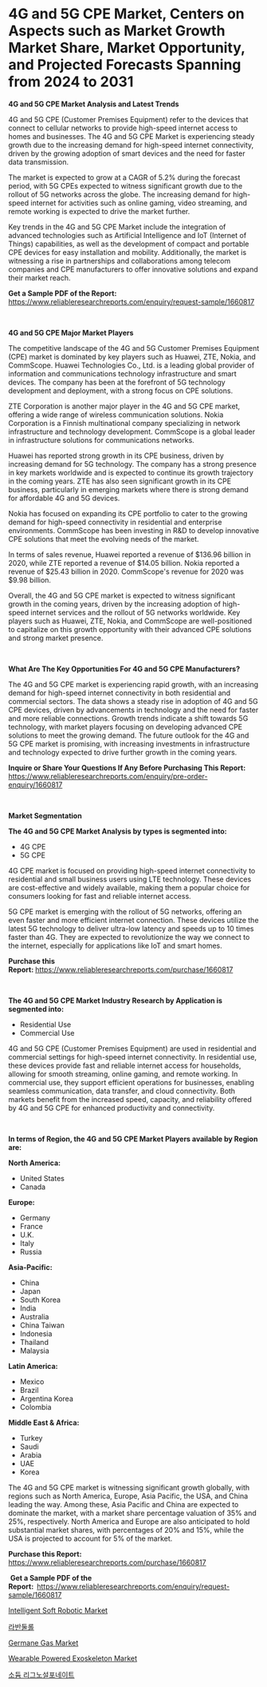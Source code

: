 <p><h1>4G and 5G CPE Market, Centers on Aspects such as Market Growth Market Share, Market Opportunity, and Projected Forecasts Spanning from 2024 to 2031</h1></p><p><strong>4G and 5G CPE Market Analysis and Latest Trends</strong></p>
<p><p>4G and 5G CPE (Customer Premises Equipment) refer to the devices that connect to cellular networks to provide high-speed internet access to homes and businesses. The 4G and 5G CPE Market is experiencing steady growth due to the increasing demand for high-speed internet connectivity, driven by the growing adoption of smart devices and the need for faster data transmission.</p><p>The market is expected to grow at a CAGR of 5.2% during the forecast period, with 5G CPEs expected to witness significant growth due to the rollout of 5G networks across the globe. The increasing demand for high-speed internet for activities such as online gaming, video streaming, and remote working is expected to drive the market further.</p><p>Key trends in the 4G and 5G CPE Market include the integration of advanced technologies such as Artificial Intelligence and IoT (Internet of Things) capabilities, as well as the development of compact and portable CPE devices for easy installation and mobility. Additionally, the market is witnessing a rise in partnerships and collaborations among telecom companies and CPE manufacturers to offer innovative solutions and expand their market reach.</p></p>
<p><strong>Get a Sample PDF of the Report:&nbsp;</strong> <a href="https://www.reliableresearchreports.com/enquiry/request-sample/1660817">https://www.reliableresearchreports.com/enquiry/request-sample/1660817</a></p>
<p>&nbsp;</p>
<p><strong>4G and 5G CPE Major Market Players</strong></p>
<p><p>The competitive landscape of the 4G and 5G Customer Premises Equipment (CPE) market is dominated by key players such as Huawei, ZTE, Nokia, and CommScope. Huawei Technologies Co., Ltd. is a leading global provider of information and communications technology infrastructure and smart devices. The company has been at the forefront of 5G technology development and deployment, with a strong focus on CPE solutions.</p><p>ZTE Corporation is another major player in the 4G and 5G CPE market, offering a wide range of wireless communication solutions. Nokia Corporation is a Finnish multinational company specializing in network infrastructure and technology development. CommScope is a global leader in infrastructure solutions for communications networks.</p><p>Huawei has reported strong growth in its CPE business, driven by increasing demand for 5G technology. The company has a strong presence in key markets worldwide and is expected to continue its growth trajectory in the coming years. ZTE has also seen significant growth in its CPE business, particularly in emerging markets where there is strong demand for affordable 4G and 5G devices.</p><p>Nokia has focused on expanding its CPE portfolio to cater to the growing demand for high-speed connectivity in residential and enterprise environments. CommScope has been investing in R&D to develop innovative CPE solutions that meet the evolving needs of the market.</p><p>In terms of sales revenue, Huawei reported a revenue of $136.96 billion in 2020, while ZTE reported a revenue of $14.05 billion. Nokia reported a revenue of $25.43 billion in 2020. CommScope's revenue for 2020 was $9.98 billion.</p><p>Overall, the 4G and 5G CPE market is expected to witness significant growth in the coming years, driven by the increasing adoption of high-speed internet services and the rollout of 5G networks worldwide. Key players such as Huawei, ZTE, Nokia, and CommScope are well-positioned to capitalize on this growth opportunity with their advanced CPE solutions and strong market presence.</p></p>
<p>&nbsp;</p>
<p><strong>What Are The Key Opportunities For 4G and 5G CPE Manufacturers?</strong></p>
<p><p>The 4G and 5G CPE market is experiencing rapid growth, with an increasing demand for high-speed internet connectivity in both residential and commercial sectors. The data shows a steady rise in adoption of 4G and 5G CPE devices, driven by advancements in technology and the need for faster and more reliable connections. Growth trends indicate a shift towards 5G technology, with market players focusing on developing advanced CPE solutions to meet the growing demand. The future outlook for the 4G and 5G CPE market is promising, with increasing investments in infrastructure and technology expected to drive further growth in the coming years.</p></p>
<p><strong>Inquire or Share Your Questions If Any Before Purchasing This Report:</strong> <a href="https://www.reliableresearchreports.com/enquiry/pre-order-enquiry/1660817">https://www.reliableresearchreports.com/enquiry/pre-order-enquiry/1660817</a></p>
<p>&nbsp;</p>
<p><strong>Market Segmentation</strong></p>
<p><strong>The 4G and 5G CPE Market Analysis by types is segmented into:</strong></p>
<p><ul><li>4G CPE</li><li>5G CPE</li></ul></p>
<p><p>4G CPE market is focused on providing high-speed internet connectivity to residential and small business users using LTE technology. These devices are cost-effective and widely available, making them a popular choice for consumers looking for fast and reliable internet access.</p><p>5G CPE market is emerging with the rollout of 5G networks, offering an even faster and more efficient internet connection. These devices utilize the latest 5G technology to deliver ultra-low latency and speeds up to 10 times faster than 4G. They are expected to revolutionize the way we connect to the internet, especially for applications like IoT and smart homes.</p></p>
<p><strong>Purchase this Report:&nbsp;</strong><a href="https://www.reliableresearchreports.com/purchase/1660817">https://www.reliableresearchreports.com/purchase/1660817</a></p>
<p>&nbsp;</p>
<p><strong>The 4G and 5G CPE Market Industry Research by Application is segmented into:</strong></p>
<p><ul><li>Residential Use</li><li>Commercial Use</li></ul></p>
<p><p>4G and 5G CPE (Customer Premises Equipment) are used in residential and commercial settings for high-speed internet connectivity. In residential use, these devices provide fast and reliable internet access for households, allowing for smooth streaming, online gaming, and remote working. In commercial use, they support efficient operations for businesses, enabling seamless communication, data transfer, and cloud connectivity. Both markets benefit from the increased speed, capacity, and reliability offered by 4G and 5G CPE for enhanced productivity and connectivity.</p></p>
<p>&nbsp;</p>
<p><strong>In terms of Region, the 4G and 5G CPE Market Players available by Region are:</strong></p>
<p>
    <p> <strong> North America: </strong>
        <ul>
            <li>United States</li>
            <li>Canada</li>
        </ul>
        </p> 
    <p> <strong> Europe: </strong>
        <ul>
            <li>Germany</li>
            <li>France</li>
            <li>U.K.</li>
            <li>Italy</li>
            <li>Russia</li>
        </ul>
        </p> 
    <p> <strong> Asia-Pacific: </strong>
        <ul>
            <li>China</li>
            <li>Japan</li>
            <li>South Korea</li>
            <li>India</li>
            <li>Australia</li>
            <li>China Taiwan</li>
            <li>Indonesia</li>
            <li>Thailand</li>
            <li>Malaysia</li>
        </ul>
        </p> 
    <p> <strong> Latin America: </strong>
        <ul>
            <li>Mexico</li>
            <li>Brazil</li>
            <li>Argentina Korea</li>
            <li>Colombia</li>
        </ul>
        </p> 
    <p> <strong> Middle East & Africa: </strong>
        <ul>
            <li>Turkey</li>
            <li>Saudi</li>
            <li>Arabia</li>
            <li>UAE</li>
            <li>Korea</li>
        </ul>
    </p>
    </p>
<p><p>The 4G and 5G CPE market is witnessing significant growth globally, with regions such as North America, Europe, Asia Pacific, the USA, and China leading the way. Among these, Asia Pacific and China are expected to dominate the market, with a market share percentage valuation of 35% and 25%, respectively. North America and Europe are also anticipated to hold substantial market shares, with percentages of 20% and 15%, while the USA is projected to account for 5% of the market.</p></p>
<p><strong>Purchase this Report: </strong><a href="https://www.reliableresearchreports.com/purchase/1660817">https://www.reliableresearchreports.com/purchase/1660817</a></p>
<p>&nbsp;<strong>Get a Sample PDF of the Report:&nbsp;&nbsp;</strong><a href="https://www.reliableresearchreports.com/enquiry/request-sample/1660817">https://www.reliableresearchreports.com/enquiry/request-sample/1660817</a></p>
<p><strong></strong></p>
<p><p><a href="https://gamy-alyssum-396.notion.site/Intelligent-Soft-Robotic-Market-Size-Share-Trends-Analysis-Report-By-Material-By-Type-By-End-us-ea7cc63ec33e456d83bd6ac4075310f0">Intelligent Soft Robotic Market</a></p><p><a href="https://medium.com/@cdxynbcyiw5198/%EB%9D%BC%EB%B0%98%EB%93%88%EB%A1%A4-%EC%8B%9C%EC%9E%A5-%EC%9C%A0%ED%98%95-%EC%9D%91%EC%9A%A9-%EB%B0%8F-%EC%A7%80%EB%A6%AC%EB%B3%84-%EC%A2%85%ED%95%A9-%ED%8F%89%EA%B0%80-4d39df14756a">라반둘롤</a></p><p><a href="https://view.publitas.com/reportprime-1/germane-gas-market-research-report-reveals-the-latest-trends-and-opportunities-of-this-market-for-period-from-2024-2031/">Germane Gas Market</a></p><p><a href="https://natural-crush-b99.notion.site/Wearable-Powered-Exoskeleton-Market-Research-Report-Forecasted-for-Period-from-2024-2031-by-Marke-e2fb86ea7f064868bdbd373da6aa3a2e">Wearable Powered Exoskeleton Market</a></p><p><a href="https://medium.com/@cdxynbcyiw5198/%EB%82%98%ED%8A%B8%EB%A5%A8-%EB%A6%AC%EA%B7%B8%EB%85%B8%EC%84%A4%ED%8F%B0%EC%82%B0-%EC%8B%9C%EC%9E%A5-%EB%B6%84%EC%84%9D-cagr-%EC%8B%9C%EC%9E%A5-%EC%84%B8%EB%B6%84%ED%99%94-%EB%B0%8F-%EC%84%B8%EA%B3%84-%EC%82%B0%EC%97%85-%EA%B0%9C%EC%9A%94-11fb9cb8f600">소듐 리그노설포네이트</a></p></p>